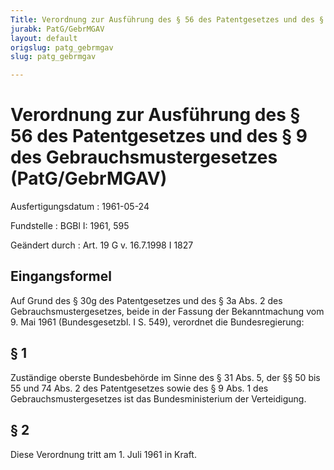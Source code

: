 ```yaml
---
Title: Verordnung zur Ausführung des § 56 des Patentgesetzes und des § 9 des Gebrauchsmustergesetzes
jurabk: PatG/GebrMGAV
layout: default
origslug: patg_gebrmgav
slug: patg_gebrmgav

---
```


# Verordnung zur Ausführung des § 56 des Patentgesetzes und des § 9 des Gebrauchsmustergesetzes (PatG/GebrMGAV)

Ausfertigungsdatum
:   1961-05-24

Fundstelle
:   BGBl I: 1961, 595

Geändert durch
:   Art. 19 G v. 16.7.1998 I 1827


## Eingangsformel

Auf Grund des § 30g des Patentgesetzes und des § 3a Abs. 2 des
Gebrauchsmustergesetzes, beide in der Fassung der Bekanntmachung vom
9\. Mai 1961 (Bundesgesetzbl. I S. 549), verordnet die Bundesregierung:


## § 1

Zuständige oberste Bundesbehörde im Sinne des § 31 Abs. 5, der §§ 50
bis 55 und 74 Abs. 2 des Patentgesetzes sowie des § 9 Abs. 1 des
Gebrauchsmustergesetzes ist das Bundesministerium der Verteidigung.


## § 2

Diese Verordnung tritt am 1. Juli 1961 in Kraft.


